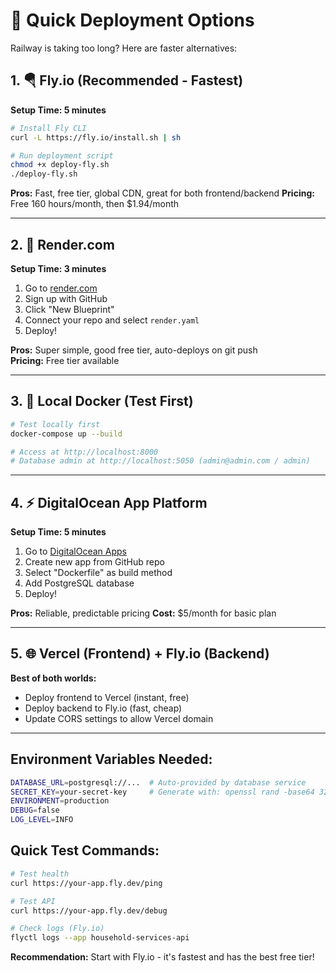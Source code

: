 # 🚀 Quick Deployment Options

Railway is taking too long? Here are faster alternatives:

## 1. 🪂 Fly.io (Recommended - Fastest)

**Setup Time: 5 minutes**

```bash
# Install Fly CLI
curl -L https://fly.io/install.sh | sh

# Run deployment script
chmod +x deploy-fly.sh
./deploy-fly.sh
```

**Pros:** Fast, free tier, global CDN, great for both frontend/backend
**Pricing:** Free 160 hours/month, then $1.94/month

---

## 2. 🎨 Render.com

**Setup Time: 3 minutes**

1. Go to [render.com](https://render.com) 
2. Sign up with GitHub
3. Click "New Blueprint"
4. Connect your repo and select `render.yaml`
5. Deploy!

**Pros:** Super simple, good free tier, auto-deploys on git push  
**Pricing:** Free tier available

---

## 3. 🐳 Local Docker (Test First)

```bash
# Test locally first
docker-compose up --build

# Access at http://localhost:8000
# Database admin at http://localhost:5050 (admin@admin.com / admin)
```

---

## 4. ⚡ DigitalOcean App Platform

**Setup Time: 5 minutes**

1. Go to [DigitalOcean Apps](https://cloud.digitalocean.com/apps)
2. Create new app from GitHub repo
3. Select "Dockerfile" as build method
4. Add PostgreSQL database
5. Deploy!

**Pros:** Reliable, predictable pricing
**Cost:** $5/month for basic plan

---

## 5. 🌐 Vercel (Frontend) + Fly.io (Backend)

**Best of both worlds:**

- Deploy frontend to Vercel (instant, free)
- Deploy backend to Fly.io (fast, cheap)
- Update CORS settings to allow Vercel domain

---

## Environment Variables Needed:

```bash
DATABASE_URL=postgresql://...  # Auto-provided by database service
SECRET_KEY=your-secret-key     # Generate with: openssl rand -base64 32  
ENVIRONMENT=production
DEBUG=false
LOG_LEVEL=INFO
```

## Quick Test Commands:

```bash
# Test health
curl https://your-app.fly.dev/ping

# Test API
curl https://your-app.fly.dev/debug

# Check logs (Fly.io)
flyctl logs --app household-services-api
```

**Recommendation:** Start with Fly.io - it's fastest and has the best free tier!